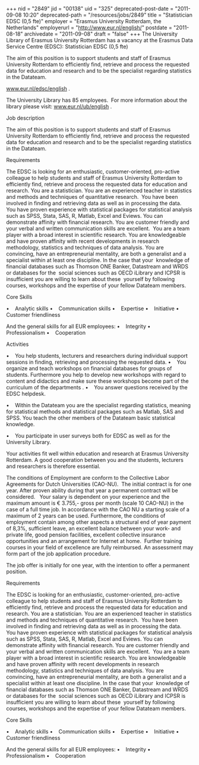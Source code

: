 +++
nid = "2849"
jid = "00138"
uid = "325"
deprecated-post-date = "2011-09-08 10:20"
deprecated-path = "/resources/jobs/2849"
title = "Statistician EDSC (0,5 fte)"
employer = "Erasmus University Rotterdam, the Netherlands"
employerurl = "http://www.eur.nl/english/"
postdate = "2011-08-18"
archivedate = "2011-09-08"
draft = "false"
+++
The University Library of Erasmus University Rotterdam has a vacancy at
the Erasmus Data Service Centre (EDSC):
Statistician EDSC (0,5 fte)

The aim of this position is to support students and staff of Erasmus
University Rotterdam to efficiently find, retrieve and process the
requested data for education and research and to be the specialist
regarding statistics in the Datateam.

www.eur.nl/edsc/english .

The University Library has 85 employees.  For more information about the
library please visit: www.eur.nl/ub/english .

Job description

The aim of this position is to support students and staff of Erasmus
University Rotterdam to efficiently find, retrieve and process the
requested data for education and research and to be the specialist
regarding statistics in the Datateam.

Requirements

The EDSC is looking for an enthusiastic, customer-oriented, pro-active
colleague to help students and staff of Erasmus University Rotterdam to
efficiently find, retrieve and process the requested data for education
and research.
You are a statistician. You are an experienced teacher in statistics and
methods and techniques of quantitative research.  You have been involved
in finding and retrieving data as well as in processing the data.  You
have proven experience with statistical packages for statistical
analysis such as SPSS, Stata, SAS, R, Matlab, Excel and Eviews. You can
demonstrate affinity with financial research. You are customer friendly
and your verbal and written communication skills are excellent.  You are
a team player with a broad interest in scientific research. You are
knowledgeable and have proven affinity with recent developments in
research methodology, statistics and techniques of data analysis. You
are convincing, have an entrepreneurial mentality, are both a generalist
and a specialist within at least one discipline. In the case that your 
knowledge of financial databases such as Thomson ONE Banker, Datastream
and WRDS or databases for the  social sciences such as OECD iLibrary and
ICPSR is insufficient you are willing to learn about these  yourself by
following courses, workshops and the expertise of your fellow Datateam
members.

Core Skills

•    Analytic skills
•    Communication skills
•    Expertise
•    Initiative
•    Customer friendliness

And the general skills for all EUR employees:
•    Integrity
•    Professionalism
•    Cooperation

Activities

•    You help students, lecturers and researchers during individual
support sessions in finding, retrieving and processing the requested
data.
•    You organize and teach workshops on financial databases for groups
of students. Furthermore you help to develop new workshops with regard
to content and didactics and make sure these workshops become part of
the curriculum of the departments .
•    You answer questions received by the EDSC helpdesk.

•    Within the Datateam you are the specialist regarding statistics,
meaning for statistical methods and statistical packages such as Matlab,
SAS and SPSS. You teach the other members of the Datateam basic
statistical knowledge.  

•    You participate in user surveys both for EDSC as well as for the
University Library.

Your activities fit well within education and research at Erasmus
University Rotterdam. A good cooperation between you and the students,
lecturers and researchers is therefore essential.

The conditions of Employment are conform to the Collective Labor
Agreements for Dutch Universities (CAO-NU).  The initial contract is for
one year. After proven ability during that year a permanent contract
will be considered.   Your salary is dependent on your experience and
the maximum amount is € 3.755,- gross per month (scale 10 CAO-NU) in the
case of a full time job.
In accordance with the CAO NU a starting scale of a maximum of 2 years
can be used. Furthermore, the conditions of employment contain among
other aspects a structural end of year payment of 8,3%, sufficient
leave, an excellent balance between your work- and private life, good
pension facilities, excellent collective insurance opportunities and an
arrangement for Internet at home.  Further training courses in your
field of excellence are fully reimbursed.
An assessment may form part of the job application procedure.

The job offer is initially for one year, with the intention to offer a
permanent position.
  
Requirements

The EDSC is looking for an enthusiastic, customer-oriented, pro-active
colleague to help students and staff of Erasmus University Rotterdam to
efficiently find, retrieve and process the requested data for education
and research.
You are a statistician. You are an experienced teacher in statistics and
methods and techniques of quantitative research.  You have been involved
in finding and retrieving data as well as in processing the data.  You
have proven experience with statistical packages for statistical
analysis such as SPSS, Stata, SAS, R, Matlab, Excel and Eviews. You can
demonstrate affinity with financial research. You are customer friendly
and your verbal and written communication skills are excellent.  You are
a team player with a broad interest in scientific research. You are
knowledgeable and have proven affinity with recent developments in
research methodology, statistics and techniques of data analysis. You
are convincing, have an entrepreneurial mentality, are both a generalist
and a specialist within at least one discipline. In the case that your 
knowledge of financial databases such as Thomson ONE Banker, Datastream
and WRDS or databases for the  social sciences such as OECD iLibrary and
ICPSR is insufficient you are willing to learn about these  yourself by
following courses, workshops and the expertise of your fellow Datateam
members.

Core Skills

•    Analytic skills
•    Communication skills
•    Expertise
•    Initiative
•    Customer friendliness

And the general skills for all EUR employees:
•    Integrity
•    Professionalism
•    Cooperation

